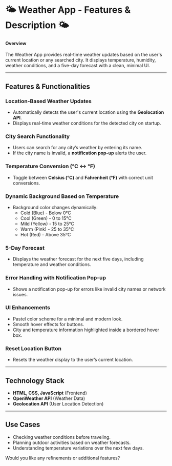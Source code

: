 # 🌤 **Weather App - Features & Description** 🌤  


#### **Overview**  
The Weather App provides real-time weather updates based on the user's current location or any searched city. It displays temperature, humidity, weather conditions, and a five-day forecast with a clean, minimal UI.  

---

## **Features & Functionalities**  

### **Location-Based Weather Updates**  
- Automatically detects the user's current location using the **Geolocation API**.  
- Displays real-time weather conditions for the detected city on startup.  

### **City Search Functionality**  
- Users can search for any city’s weather by entering its name.  
- If the city name is invalid, a **notification pop-up** alerts the user.  

### **Temperature Conversion (°C ↔ °F)**  
- Toggle between **Celsius (°C)** and **Fahrenheit (°F)** with correct unit conversions.  

### **Dynamic Background Based on Temperature**  
- Background color changes dynamically:  
  - Cold (Blue) - Below 0°C  
  - Cool (Green) - 0 to 15°C  
  - Mild (Yellow) - 15 to 25°C  
  - Warm (Pink) - 25 to 35°C  
  - Hot (Red) - Above 35°C  

### **5-Day Forecast**  
- Displays the weather forecast for the next five days, including temperature and weather conditions.  

### **Error Handling with Notification Pop-up**  
- Shows a notification pop-up for errors like invalid city names or network issues.  

### **UI Enhancements**  
- Pastel color scheme for a minimal and modern look.  
- Smooth hover effects for buttons.  
- City and temperature information highlighted inside a bordered hover box.  

### **Reset Location Button**  
- Resets the weather display to the user’s current location.  

---

## **Technology Stack**  
- **HTML, CSS, JavaScript** (Frontend)  
- **OpenWeather API** (Weather Data)  
- **Geolocation API** (User Location Detection)  

---

## **Use Cases**  
- Checking weather conditions before traveling.  
- Planning outdoor activities based on weather forecasts.  
- Understanding temperature variations over the next few days.  

Would you like any refinements or additional features?
